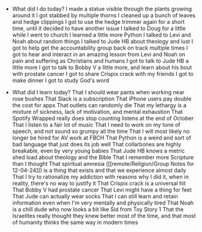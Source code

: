 - What did I do today?
I made a statue visible through the plants growing around it
I got stabbed by multiple thorns
I cleaned up a bunch of leaves and hedge clippings
I got to use the hedge trimmer again for a short time, until it decided to have another issue
I talked to Doug for a little while
I went to church
I learned a little more Python
I talked to Levi and Noah about random things
I talked to Jude HB about theology and lust
I got to help get the accountability group back on track multiple times
I got to hear and interact in an amazing lesson from Levi and Noah on pain and suffering as Christians and humans
I got to talk to Jude HB a little more
I got to talk to Bobby V a little more, and learn about his bout with prostate cancer
I got to share Crispix crack with my friends
I got to make dinner
I got to study God's word

- What did I learn today?
That I should wear pants when working near rose bushes
That Slack is a subscription
That iPhone users pay double the cost for apps
That outlets can randomly die
That my lethargy is a mixture of sickness, lack of motivation, and mental exhaustion
That Spotify Wrapped really does stop counting listens at the end of October
That I listen to a fair lot of music
That I need to work on my tone of speech, and not sound so grumpy all the time
That I will most likely no longer be hired for AV work at FBCH
That Python is a weird and sort of bad language that just does its job well
That collarbones are highly breakable, even by very young babies
That Jude HB knows a metric shed load about theology and the Bible
That I remember more Scripture than I thought
That spiritual amnesia ([[remote/Religion/Group Notes for 12-04-24]]) is a thing that exists and that we experience almost daily
That I try to rationalize my addiction with reasons why I did it, when in reality, there's no way to justify it
That Crispix crack is a universal hit
That Bobby V had prostate cancer
That Levi might have a thing for feet
That Jude can actually wear socks
That I can still learn and retain information even when I'm very mentally and physically tired
That Noah is a chill dude who now looks a bit like Sid from Toy Story 1
That the Israelites really thought they knew better most of the time, and that most of humanity thinks the same way in modern times